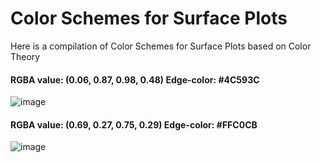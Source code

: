 # Color Schemes for Surface Plots
Here is a compilation of Color Schemes for Surface Plots based on Color Theory


#### RGBA value: (0.06, 0.87, 0.98, 0.48)  Edge-color: #4C593C
![image](https://github.com/structured-query-language/structured-query-language.github.io/assets/121721444/e21a174f-d8d9-4197-af9e-2bc75aa17e49)


#### RGBA value: (0.69, 0.27, 0.75, 0.29)  Edge-color: #FFC0CB
![image](https://github.com/structured-query-language/structured-query-language.github.io/assets/121721444/226b898f-efeb-40bc-b098-9363be43d651)
